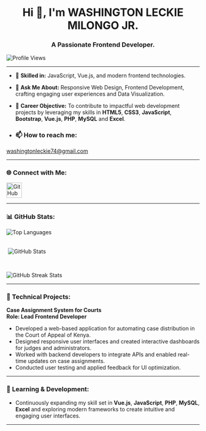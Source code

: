 <h1 align="center">Hi 👋, I'm WASHINGTON LECKIE MILONGO JR.</h1>
<h3 align="center">A Passionate Frontend Developer.</h3>

<p align="left"> <img src="https://komarev.com/ghpvc/?username=washington-leckie-milongo-jr&label=Profile%20views&color=0e75b6&style=flat" alt="Profile Views" /> </p>

---

- 🌱 **Skilled in:** JavaScript, Vue.js, and modern frontend technologies.

- 💬 **Ask Me About:** Responsive Web Design, Frontend Development, crafting engaging user experiences and Data Visualization.

- 🎯 **Career Objective:** To contribute to impactful web development projects by leveraging my skills in **HTML5**, **CSS3**, **JavaScript**, **Bootstrap**, **Vue.js**, **PHP**, **MySQL** and **Excel**.

- <h3 align="left">📫 How to reach me:</h3>
<p align="left">
  <a href="mailto:washingtonleckie74@gmail.com">washingtonleckie74@gmail.com</a>
</p>

---

<h3 align="left">🌐 Connect with Me:</h3>
<p align="left">
  <a href="https://github.com/Washington-Leckie-Milongo-JR" target="_blank">
    <img src="https://upload.wikimedia.org/wikipedia/commons/9/95/Octicons-mark-github.svg" alt="GitHub" width="40" height="40" />
  </a>
</p>

---

<h3 align="left">📊 GitHub Stats:</h3>
<p><img align="left" src="https://github-readme-stats.vercel.app/api/top-langs?username=washington-leckie-milongo-jr&show_icons=true&locale=en&layout=compact" alt="Top Languages" /></p>
<br><br>
<p>&nbsp;<img align="center" src="https://github-readme-stats.vercel.app/api?username=washington-leckie-milongo-jr&show_icons=true&locale=en" alt="GitHub Stats" /></p>
<br>
<p><img align="center" src="https://github-readme-streak-stats.herokuapp.com/?user=washington-leckie-milongo-jr&" alt="GitHub Streak Stats" /></p>

---

<h3 align="left">📂 Technical Projects:</h3>

**Case Assignment System for Courts**  
  **Role: Lead Frontend Developer** 
  - Developed a web-based application for automating case distribution in the Court of Appeal of Kenya.  
  - Designed responsive user interfaces and created interactive dashboards for judges and administrators.  
  - Worked with backend developers to integrate APIs and enabled real-time updates on case assignments.  
  - Conducted user testing and applied feedback for UI optimization.  

---

### 🌱 **Learning & Development:**  
- Continuously expanding my skill set in **Vue.js**, **JavaScript**, **PHP**, **MySQL**, **Excel** and exploring modern frameworks to create intuitive and engaging user interfaces.  

---
